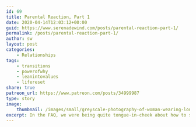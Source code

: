 ```yaml
---
id: 69
title: Parental Reaction, Part 1
date: 2020-04-14T12:03:12+00:00
guid: https://www.serenadewind.com/posts/parental-reaction-part-1/
permalink: /posts/parental-reaction-part-1/
author: sw
layout: post
categories:
    - Relationships
tags:
    - transitions
    - powerofwhy
    - leanintovalues
    - lifereset
share: true
patreon_url: https://www.patreon.com/posts/34999987
type: story
image:
    thumbnail: /images/small/greyscale-photography-of-woman-wearing-long-sleeved-top.jpg 
excerpt: In the FAQ, we were being quite tongue-in-cheek about how to spring the news to my mom. Here's what really went down.
---
```




